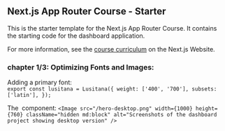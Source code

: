 ## Next.js App Router Course - Starter

This is the starter template for the Next.js App Router Course. It contains the starting code for the dashboard application.

For more information, see the [course curriculum](https://nextjs.org/learn) on the Next.js Website.



### chapter 1/3: Optimizing Fonts and Images:

Adding a primary font:  
    `export const lusitana = Lusitana({
    weight: ['400', '700'],
    subsets: ['latin'],
    });`

The <Image> component: 
    `<Image
        src="/hero-desktop.png"
        width={1000}
        height={760}
        className="hidden md:block"
        alt="Screenshots of the dashboard project showing desktop version"
    />`

